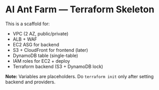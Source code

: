 # AI Ant Farm — Terraform Skeleton

This is a scaffold for:
- VPC (2 AZ, public/private)
- ALB + WAF
- EC2 ASG for backend
- S3 + CloudFront for frontend (later)
- DynamoDB table (single-table)
- IAM roles for EC2 + deploy
- Terraform backend (S3 + DynamoDB lock)

**Note:** Variables are placeholders. Do `terraform init` only after setting backend and providers.
